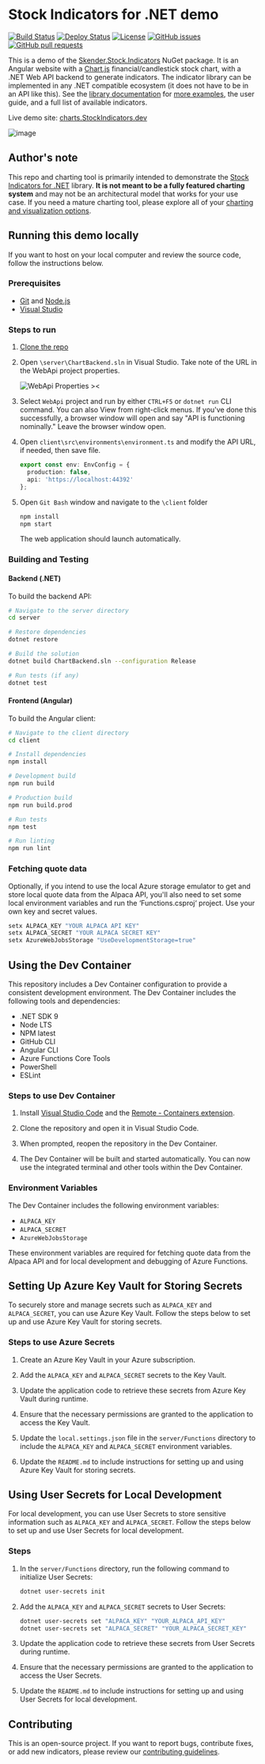 # Stock Indicators for .NET demo

[![Build Status](https://github.com/facioquo/stock-charts/actions/workflows/build-website.yml/badge.svg)](https://github.com/facioquo/stock-charts/actions/workflows/build-website.yml)
[![Deploy Status](https://github.com/facioquo/stock-charts/actions/workflows/deploy-website.yml/badge.svg)](https://github.com/facioquo/stock-charts/actions/workflows/deploy-website.yml)
[![License](https://img.shields.io/github/license/facioquo/stock-charts)](LICENSE)
[![GitHub issues](https://img.shields.io/github/issues/facioquo/stock-charts)](https://github.com/facioquo/stock-charts/issues)
[![GitHub pull requests](https://img.shields.io/github/issues-pr/facioquo/stock-charts)](https://github.com/facioquo/stock-charts/pulls)

This is a demo of the [Skender.Stock.Indicators](https://www.nuget.org/packages/Skender.Stock.Indicators) NuGet package.  It is an Angular website with a [Chart.js](https://github.com/chartjs/chartjs-chart-financial) financial/candlestick stock chart, with a .NET Web API backend to generate indicators.  The indicator library can be implemented in any .NET compatible ecosystem (it does not have to be in an API like this).  See the [library documentation](https://dotnet.stockindicators.dev) for [more examples](https://dotnet.stockindicators.dev/examples), the user guide, and a full list of available indicators.

Live demo site: [charts.StockIndicators.dev](https://charts.stockindicators.dev/)

![image](https://raw.githubusercontent.com/DaveSkender/Stock.Indicators/main/docs/examples.webp)

## Author's note

This repo and charting tool is primarily intended to demonstrate the [Stock Indicators for .NET](https://dotnet.stockindicators.dev) library.  **It is not meant to be a fully featured charting system** and may not be an architectural model that works for your use case.  If you need a mature charting tool, please explore all of your [charting and visualization options](https://github.com/DaveSkender/Stock.Indicators/discussions/430).

## Running this demo locally

If you want to host on your local computer and review the source code, follow the instructions below.

### Prerequisites

- [Git](https://git-scm.com/) and [Node.js](https://nodejs.org/)
- [Visual Studio](http://visualstudio.com)

### Steps to run

1. [Clone the repo](https://help.github.com/en/github/creating-cloning-and-archiving-repositories/cloning-a-repository)

2. Open `\server\ChartBackend.sln` in Visual Studio.  Take note of the URL in the WebApi project properties.

    ![WebApi Properties ><](client/src/assets/server-port.png)

3. Select `WebApi` project and run by either `CTRL+F5` or `dotnet run` CLI command.  You can also View from right-click menus.  If you've done this successfully, a browser window will open and say "API is functioning nominally."  Leave the browser window open.

4. Open `client\src\environments\environment.ts` and modify the API URL, if needed, then save file.

    ```ts
    export const env: EnvConfig = {
      production: false,
      api: 'https://localhost:44392'
    };
    ```

5. Open `Git Bash` window and navigate to the `\client` folder

    ``` bash
    npm install
    npm start
    ```

    The web application should launch automatically.

### Building and Testing

#### Backend (.NET)

To build the backend API:

```bash
# Navigate to the server directory
cd server

# Restore dependencies
dotnet restore

# Build the solution
dotnet build ChartBackend.sln --configuration Release

# Run tests (if any)
dotnet test
```

#### Frontend (Angular)

To build the Angular client:

```bash
# Navigate to the client directory
cd client

# Install dependencies
npm install

# Development build
npm run build

# Production build
npm run build.prod

# Run tests
npm test

# Run linting
npm run lint
```

### Fetching quote data

Optionally, if you intend to use the local Azure storage emulator to get and store local quote data from the Alpaca API, you'll also need to set some local environment variables and run the ‘Functions.csproj‘ project.  Use your own key and secret values.

``` bash
setx ALPACA_KEY "YOUR ALPACA API KEY"
setx ALPACA_SECRET "YOUR ALPACA SECRET KEY"
setx AzureWebJobsStorage "UseDevelopmentStorage=true"
```

## Using the Dev Container

This repository includes a Dev Container configuration to provide a consistent development environment. The Dev Container includes the following tools and dependencies:

- .NET SDK 9
- Node LTS
- NPM latest
- GitHub CLI
- Angular CLI
- Azure Functions Core Tools
- PowerShell
- ESLint

### Steps to use Dev Container

1. Install [Visual Studio Code](https://code.visualstudio.com/) and the [Remote - Containers extension](https://marketplace.visualstudio.com/items?itemName=ms-vscode-remote.remote-containers).

2. Clone the repository and open it in Visual Studio Code.

3. When prompted, reopen the repository in the Dev Container.

4. The Dev Container will be built and started automatically. You can now use the integrated terminal and other tools within the Dev Container.

### Environment Variables

The Dev Container includes the following environment variables:

- `ALPACA_KEY`
- `ALPACA_SECRET`
- `AzureWebJobsStorage`

These environment variables are required for fetching quote data from the Alpaca API and for local development and debugging of Azure Functions.

## Setting Up Azure Key Vault for Storing Secrets

To securely store and manage secrets such as `ALPACA_KEY` and `ALPACA_SECRET`, you can use Azure Key Vault. Follow the steps below to set up and use Azure Key Vault for storing secrets.

### Steps to use Azure Secrets

1. Create an Azure Key Vault in your Azure subscription.

2. Add the `ALPACA_KEY` and `ALPACA_SECRET` secrets to the Key Vault.

3. Update the application code to retrieve these secrets from Azure Key Vault during runtime.

4. Ensure that the necessary permissions are granted to the application to access the Key Vault.

5. Update the `local.settings.json` file in the `server/Functions` directory to include the `ALPACA_KEY` and `ALPACA_SECRET` environment variables.

6. Update the `README.md` to include instructions for setting up and using Azure Key Vault for storing secrets.

## Using User Secrets for Local Development

For local development, you can use User Secrets to store sensitive information such as `ALPACA_KEY` and `ALPACA_SECRET`. Follow the steps below to set up and use User Secrets for local development.

### Steps

1. In the `server/Functions` directory, run the following command to initialize User Secrets:

    ```bash
    dotnet user-secrets init
    ```

2. Add the `ALPACA_KEY` and `ALPACA_SECRET` secrets to User Secrets:

    ```bash
    dotnet user-secrets set "ALPACA_KEY" "YOUR_ALPACA_API_KEY"
    dotnet user-secrets set "ALPACA_SECRET" "YOUR_ALPACA_SECRET_KEY"
    ```

3. Update the application code to retrieve these secrets from User Secrets during runtime.

4. Ensure that the necessary permissions are granted to the application to access the User Secrets.

5. Update the `README.md` to include instructions for setting up and using User Secrets for local development.

## Contributing

This is an open-source project.  If you want to report bugs, contribute fixes, or add new indicators, please review our [contributing guidelines](docs/CONTRIBUTING.md).
